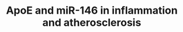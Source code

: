 ---
annotations:
- id: PW:0000013
  parent: disease pathway
  type: Pathway Ontology
  value: disease pathway
- id: DOID:1936
  parent: cardiovascular system disease
  type: Disease Ontology
  value: atherosclerosis
authors:
- Khanspers
- AMTan
communities:
- Diseases
- exrna
description: Apolipoprotein E (ApoE) enhances purine-rich PU-box-binding protein 1
  (PU.1)-dependent miR-146a transcription to suppress nuclear factor-κB (NF-κB)-driven
  monocyte and macrophage activation and thereby inflammation and atherosclerosis.  Environmental
  ligands of toll-like receptors (TLRs), including lipopolysaccharide (LPS) and oxidized
  low-density lipoprotein (oxLDL), caused by hyperlipidemia provoke inflammatory signaling
  in monocytes and macrophages resulting in NF-κB activation. Gene transcription from
  NF-κB activity results in the production of inflammatory mediators, including proatherogenic
  cytokines. It also results in the production of primary miR-146a (pri-miR-146a)
  that is subsequently processed into mature miR-146a that silences the expression
  of key TLR-adaptor molecules interleukin-1 receptor-associated kinase 1 (IRAK1)
  and TNF receptor-associated factor 6 (TRAF6). The production of miR-146a thereby
  serves as a regulatory feedback loop to suppress NF-κB activity and resolve inflammation.
  Findings from our study identified that cellular apoE expression contributes to
  amplify this regulatory feedback loop by increasing PU.1-dependent transcription
  of pri-miR-146a and thereby mature miR-146a production.  Proteins on this pathway
  have targeted assays available via the [https://assays.cancer.gov/available_assays?wp_id=WP3926
  CPTAC Assay Portal]
last-edited: 2019-08-20
ndex: 6640bb60-8b68-11eb-9e72-0ac135e8bacf
organisms:
- Homo sapiens
redirect_from:
- /index.php/Pathway:WP3926
- /instance/WP3926
- /instance/WP3926_r106298
revision: r106298
schema-jsonld:
- '@context': https://schema.org/
  '@id': https://wikipathways.github.io/pathways/WP3926.html
  '@type': Dataset
  creator:
    '@type': Organization
    name: WikiPathways
  description: Apolipoprotein E (ApoE) enhances purine-rich PU-box-binding protein
    1 (PU.1)-dependent miR-146a transcription to suppress nuclear factor-κB (NF-κB)-driven
    monocyte and macrophage activation and thereby inflammation and atherosclerosis.  Environmental
    ligands of toll-like receptors (TLRs), including lipopolysaccharide (LPS) and
    oxidized low-density lipoprotein (oxLDL), caused by hyperlipidemia provoke inflammatory
    signaling in monocytes and macrophages resulting in NF-κB activation. Gene transcription
    from NF-κB activity results in the production of inflammatory mediators, including
    proatherogenic cytokines. It also results in the production of primary miR-146a
    (pri-miR-146a) that is subsequently processed into mature miR-146a that silences
    the expression of key TLR-adaptor molecules interleukin-1 receptor-associated
    kinase 1 (IRAK1) and TNF receptor-associated factor 6 (TRAF6). The production
    of miR-146a thereby serves as a regulatory feedback loop to suppress NF-κB activity
    and resolve inflammation. Findings from our study identified that cellular apoE
    expression contributes to amplify this regulatory feedback loop by increasing
    PU.1-dependent transcription of pri-miR-146a and thereby mature miR-146a production.  Proteins
    on this pathway have targeted assays available via the [https://assays.cancer.gov/available_assays?wp_id=WP3926
    CPTAC Assay Portal]
  keywords:
  - APOE
  - HDL
  - IRAK1
  - Lipopolysaccharide
  - MIR146A
  - NFKB2
  - RELA
  - SPI1
  - TLR2
  - TLR4
  - TRAF6
  - ox-LDL
  license: CC0
  name: ApoE and miR-146 in inflammation and atherosclerosis
seo: CreativeWork
title: ApoE and miR-146 in inflammation and atherosclerosis
wpid: WP3926
---